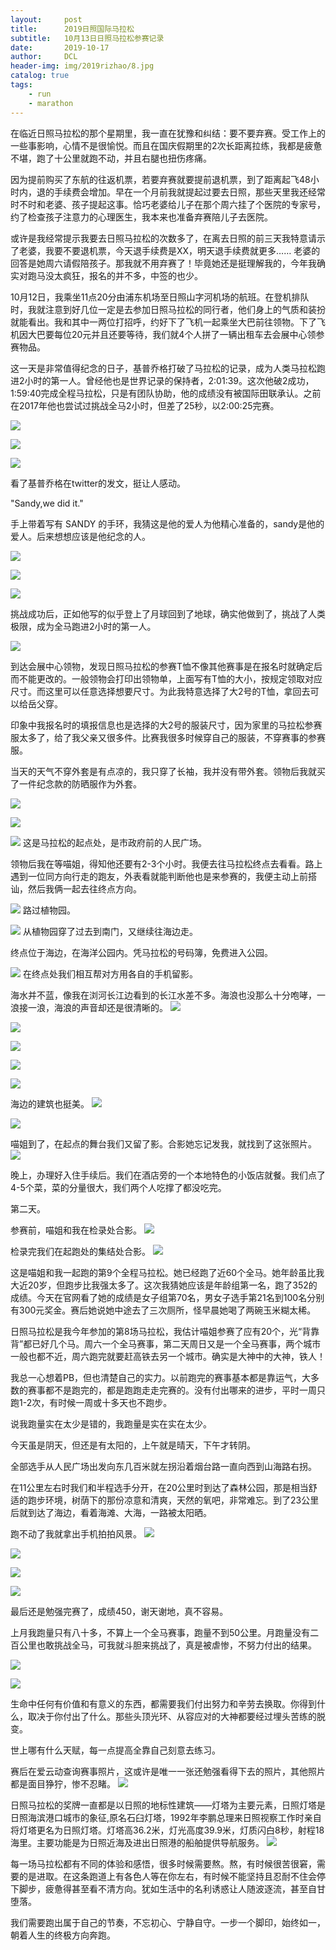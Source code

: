 ```yaml
---
layout:     post
title:      2019日照国际马拉松
subtitle:   10月13日日照马拉松参赛记录
date:       2019-10-17
author:     DCL
header-img: img/2019rizhao/8.jpg
catalog: true
tags:
    - run
    - marathon
---
```

在临近日照马拉松的那个星期里，我一直在犹豫和纠结：要不要弃赛。受工作上的一些事影响，心情不是很愉悦。而且在国庆假期里的2次长距离拉练，我都是疲惫不堪，跑了十公里就跑不动，并且右腿也扭伤疼痛。

因为提前购买了东航的往返机票，若要弃赛就要提前退机票，到了距离起飞48小时内，退的手续费会增加。早在一个月前我就提起过要去日照，那些天里我还经常时不时和老婆、孩子提起这事。恰巧老婆给儿子在那个周六挂了个医院的专家号，约了检查孩子注意力的心理医生，我本来也准备弃赛陪儿子去医院。

或许是我经常提示我要去日照马拉松的次数多了，在离去日照的前三天我特意请示了老婆，我要不要退机票，今天退手续费是XX，明天退手续费就更多…… 老婆的回答是她周六请假陪孩子。那我就不用弃赛了！毕竟她还是挺理解我的，今年我确实对跑马没太疯狂，报名的并不多，中签的也少。

10月12日，我乘坐11点20分由浦东机场至日照山字河机场的航班。在登机排队时，我就注意到好几位一定是去参加日照马拉松的同行者，他们身上的气质和装扮就能看出。我和其中一两位打招呼，约好下了飞机一起乘坐大巴前往领物。下了飞机因大巴要每位20元并且还要等待，我们就4个人拼了一辆出租车去会展中心领参赛物品。

这一天是非常值得纪念的日子，基普乔格打破了马拉松的记录，成为人类马拉松跑进2小时的第一人。曾经他也是世界记录的保持者，2:01:39。这次他破2成功，1:59:40完成全程马拉松，只是有团队协助，他的成绩没有被国际田联承认。之前在2017年他也尝试过挑战全马2小时，但差了25秒，以2:00:25完赛。


![](http://daichunlei.com/img/2019rizhao/1.jpg)

![](http://daichunlei.com/img/2019rizhao/27.jpg)

![](http://daichunlei.com/img/2019rizhao/24.jpg)

看了基普乔格在twitter的发文，挺让人感动。

"Sandy,we did it."

手上带着写有 SANDY 的手环，我猜这是他的爱人为他精心准备的，sandy是他的爱人。后来想想应该是他纪念的人。

![](http://daichunlei.com/img/2019rizhao/1-1.jpg)

![](http://daichunlei.com/img/2019rizhao/1-2.jpg)

![](http://daichunlei.com/img/2019rizhao/1-3.jpg)

挑战成功后，正如他写的似乎登上了月球回到了地球，确实他做到了，挑战了人类极限，成为全马跑进2小时的第一人。

![](http://daichunlei.com/img/2019rizhao/1-4.jpg)

到达会展中心领物，发现日照马拉松的参赛T恤不像其他赛事是在报名时就确定后而不能更改的。一般领物会打印出领物单，上面写有T恤的大小，按规定领取对应尺寸。而这里可以任意选择想要尺寸。为此我特意选择了大2号的T恤，拿回去可以给岳父穿。

印象中我报名时的填报信息也是选择的大2号的服装尺寸，因为家里的马拉松参赛服太多了，给了我父亲又很多件。比赛我很多时候穿自己的服装，不穿赛事的参赛服。

当天的天气不穿外套是有点凉的，我只穿了长袖，我并没有带外套。领物后我就买了一件纪念款的防晒服作为外套。

![](http://daichunlei.com/img/2019rizhao/2.jpg)

![](http://daichunlei.com/img/2019rizhao/3.jpg)

![](http://daichunlei.com/img/2019rizhao/4.jpg)
这是马拉松的起点处，是市政府前的人民广场。

领物后我在等喵姐，得知他还要有2-3个小时。我便去往马拉松终点去看看。路上遇到一位同方向行走的跑友，外表看就能判断他也是来参赛的，我便主动上前搭讪，然后我俩一起去往终点方向。

![](http://daichunlei.com/img/2019rizhao/5.jpg)
路过植物园。

![](http://daichunlei.com/img/2019rizhao/6.jpg)
从植物园穿了过去到南门，又继续往海边走。


终点位于海边，在海洋公园内。凭马拉松的号码簿，免费进入公园。

![](http://daichunlei.com/img/2019rizhao/7.jpg)
在终点处我们相互帮对方用各自的手机留影。

海水并不蓝，像我在浏河长江边看到的长江水差不多。海浪也没那么十分咆哮，一浪接一浪，海浪的声音却还是很清晰的。
![](http://daichunlei.com/img/2019rizhao/8.jpg)

![](http://daichunlei.com/img/2019rizhao/9.jpg)

![](http://daichunlei.com/img/2019rizhao/10.jpg)

![](http://daichunlei.com/img/2019rizhao/11.jpg)

![](http://daichunlei.com/img/2019rizhao/13.jpg)


海边的建筑也挺美。
![](http://daichunlei.com/img/2019rizhao/12.jpg)

![](http://daichunlei.com/img/2019rizhao/14.jpg)

喵姐到了，在起点的舞台我们又留了影。合影她忘记发我，就找到了这张照片。
![](http://daichunlei.com/img/2019rizhao/15.jpg)

晚上，办理好入住手续后。我们在酒店旁的一个本地特色的小饭店就餐。我们点了4-5个菜，菜的分量很大，我们两个人吃撑了都没吃完。

第二天。

参赛前，喵姐和我在检录处合影。
![](http://daichunlei.com/img/2019rizhao/25.jpg)

检录完我们在起跑处的集结处合影。
![](http://daichunlei.com/img/2019rizhao/26.jpg)

这是喵姐和我一起跑的第9个全程马拉松。她已经跑了近60个全马。她年龄虽比我大近20岁，但跑步比我强太多了。这次我猜她应该是年龄组第一名，跑了352的成绩。今天在官网看了她的成绩是女子组第70名，男女子选手第21名到100名分别有300元奖金。赛后她说她中途去了三次厕所，怪早晨她喝了两碗玉米糊太稀。

日照马拉松是我今年参加的第8场马拉松，我估计喵姐参赛了应有20个，光“背靠背”都已好几个马。周六一个全马赛事，第二天周日又是一个全马赛事，两个城市一般也都不近，周六跑完就要赶高铁去另一个城市。确实是大神中的大神，铁人！

我总一心想着PB，但也清楚自己的实力。以前跑完的赛事基本都是靠运气，大多数的赛事都不是跑完的，都是跑跑走走完赛的。没有付出哪来的进步，平时一周只跑1-2次，有时候一周或十多天也不跑步。

说我跑量实在太少是错的，我跑量是实在实在太少。

今天虽是阴天，但还是有太阳的，上午就是晴天，下午才转阴。

全部选手从人民广场出发向东几百米就左拐沿着烟台路一直向西到山海路右拐。

在11公里左右时我们和半程选手分开，在20公里时到达了森林公园，那是相当舒适的跑步环境，树荫下的那份凉意和清爽，天然的氧吧，非常难忘。到了23公里后就到达了海边，看着海滩、大海，一路被太阳晒。

跑不动了我就拿出手机拍拍风景。
![](http://daichunlei.com/img/2019rizhao/16.jpg)

![](http://daichunlei.com/img/2019rizhao/17.jpg)

![](http://daichunlei.com/img/2019rizhao/18.jpg)

![](http://daichunlei.com/img/2019rizhao/19.jpg)

最后还是勉强完赛了，成绩450，谢天谢地，真不容易。

上月我跑量只有八十多，不算上一个全马赛事，跑量不到50公里。月跑量没有二百公里也敢挑战全马，可我就斗胆来挑战了，真是被虐惨，不努力付出的结果。

![](http://daichunlei.com/img/2019rizhao/20.jpg)

![](http://daichunlei.com/img/2019rizhao/21.jpg)

生命中任何有价值和有意义的东西，都需要我们付出努力和辛劳去换取。你得到什么，取决于你付出了什么。那些头顶光环、从容应对的大神都要经过埋头苦练的脱变。

世上哪有什么天赋，每一点提高全靠自己刻意去练习。

赛后在爱云动查询赛事照片，这或许是唯一一张还勉强看得下去的照片，其他照片都是面目狰狞，惨不忍睹。
![](http://daichunlei.com/img/2019rizhao/22.jpg)

日照马拉松的奖牌一直都是以日照的地标性建筑——灯塔为主要元素，日照灯塔是日照海滨港口城市的象征,原名石臼灯塔，1992年李鹏总理来日照视察工作时亲自将灯塔更名为日照灯塔。灯塔高36.2米，灯光高度39.9米，灯质闪白8秒，射程18海里。主要功能是为日照近海及进出日照港的船舶提供导航服务。
![](http://daichunlei.com/img/2019rizhao/23.jpg)


每一场马拉松都有不同的体验和感悟，很多时候需要熬。熬，有时候很苦很窘，需要的是进取。在这条跑道上有各色人等在你左右，有时候不能坚持且忍耐不住会停下脚步，疲惫得甚至看不清方向。犹如生活中的名利诱惑让人随波逐流，甚至自甘堕落。

我们需要跑出属于自己的节奏，不忘初心、宁静自守。一步一个脚印，始终如一，朝着人生的终极方向奔跑。



